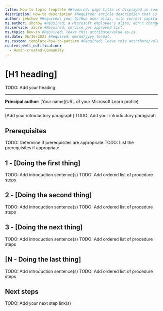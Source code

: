 ```yaml
---
title: How-to topic template #Required; page title is displayed in search results. Include the brand. Don't use any puncutation, such as colons, commas, or periods.
description: How-to description #Required; article description that is displayed in search results. 
author: jehchow #Required; your GitHub user alias, with correct capitalization.
ms.author: shchow #Required; a Microsoft employee's alias; don't change. 
ms.service: azure #Required; service per approved list.
ms.topic: how-to #Required; leave this attribute/value as-is.
ms.date: 06/16/2023 #Required; mm/dd/yyyy format.
ms.custom: template-how-to-pattern #Required; leave this attribute/value as-is.
content_well_notification: 
  - Human-created-Community
---
```


<!--
Remove all the comments in this template before you sign-off or merge to the 
main branch.

This template provides the basic structure of a How-to article pattern. This template provides the basic structure of a Quickstart article pattern. Refer to the [style and voice quick start article in the contributor guide](https://learn.microsoft.com/contribute/style-quick-start).

<!-- 1. H1 -----------------------------------------------------------------------------

Required: Start your H1 with a verb. Pick an H1 that clearly conveys the task the user 
will complete.

-->

# [H1 heading]
TODO: Add your heading

---

**Principal author**: [Your name](URL of your Microsoft Learn profile)

---

<!-- 2. Introductory paragraph ----------------------------------------------------------

Required: Lead with a light intro that describes, in customer-friendly language, what the 
customer will do. Answer the fundamental “why would I want to do this?” question. Keep it 
short.
Readers should have a clear idea of what they will do in this article after reading the 
introduction.

-->

[Add your introductory paragraph]
TODO: Add your introductory paragraph

<!-- 3. Prerequisites --------------------------------------------------------------------

Optional: If there are prerequisites for the task covered by the how-to guide, make 
**Prerequisites** your first H2 in the guide. The prerequisites H2 is never numbered.
Use clear and unambiguous language and use a unordered list format.
If there are specific versions of software a user needs, call out those versions (for example: 
Visual Studio 2019 or later).

-->

## Prerequisites
TODO: Determine if prerequisites are appropriate
TODO: List the prerequisites if appropriate

<!-- 4. Task H2s ------------------------------------------------------------------------------

Required: Each major step in completing a task should be represented as an H2 in the article.
These steps should be numbered.
The procedure should be introduced with a brief sentence or two.
Multiple procedures should be organized in H2 level sections.
Procedure steps use ordered lists.

-->

## 1 - [Doing the first thing]
TODO: Add introduction sentence(s)
TODO: Add ordered list of procedure steps

## 2 - [Doing the second thing]
TODO: Add introduction sentence(s)
TODO: Add ordered list of procedure steps

## 3 - [Doing the next thing]
TODO: Add introduction sentence(s)
TODO: Add ordered list of procedure steps

## [N - Doing the last thing]
TODO: Add introduction sentence(s)
TODO: Add ordered list of procedure steps

<!-- 5. Next steps ------------------------------------------------------------------------

Required: Provide at least one next step and no more than three. Include some context so the 
customer can determine why they would click the link.
Add a context sentence for the following links.

-->

## Next steps
TODO: Add your next step link(s)

<!--
Remove all the comments in this template before you sign-off or merge to the main branch.

-->
